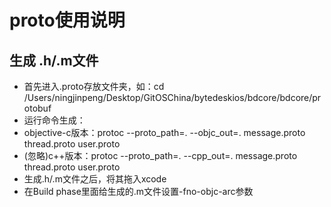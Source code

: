 #  proto使用说明

## 生成 .h/.m文件

- 首先进入.proto存放文件夹，如：cd /Users/ningjinpeng/Desktop/GitOSChina/bytedeskios/bdcore/bdcore/protobuf
- 运行命令生成：
- objective-c版本：protoc --proto_path=. --objc_out=. message.proto thread.proto user.proto
- (忽略)c++版本：protoc --proto_path=. --cpp_out=. message.proto thread.proto user.proto
- 生成.h/.m文件之后，将其拖入xcode
- 在Build phase里面给生成的.m文件设置-fno-objc-arc参数

